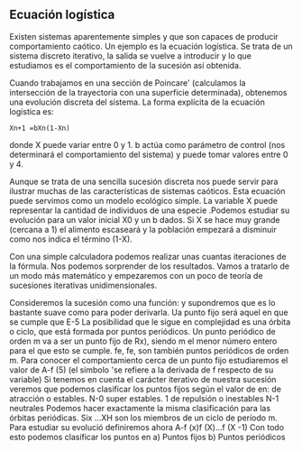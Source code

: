 ## Ecuación logística
Existen sistemas aparentemente simples y que son capaces de producir comportamiento caótico. Un ejemplo es la ecuación logística. Se trata de un sistema discreto iterativo, la salida se vuelve a introducir y lo que estudiamos es el comportamiento de la sucesión así obtenida. 

Cuando trabajamos en una sección de Poincare' (calculamos la intersección de la trayectoria con una superficie determinada), obtenemos una evolución discreta del sistema. La forma explícita de la ecuación logística es:

	Xn+1 =bXn(1-Xn)

donde X puede variar entre 0 y 1. b actúa como parámetro de control (nos determinará el comportamiento del sistema) y puede tomar valores entre 0 y 4.

Aunque se trata de una sencilla sucesión discreta nos puede servir para ilustrar muchas de las características de sistemas caóticos. Esta ecuación puede servimos como un modelo ecológico simple. La variable X puede representar la cantidad de individuos de una especie .Podemos estudiar su evolución para un valor inicial X0 y un b dados. Si X se hace muy grande (cercana a 1) el alimento escaseará y la población empezará a disminuir como nos indica el término (1-X).

Con una simple calculadora podemos realizar unas cuantas iteraciones de la fórmula. Nos podemos sorprender de los resultados. Vamos a tratarlo de un modo más matemático y empezaremos con un poco de teoría de sucesiones iterativas unidimensionales.

Consideremos la sucesión como una función:
y supondremos que es lo bastante suave como para poder derivarla.
Ua punto fijo será aquel en que se cumple que E-5 La posibilidad
que le sigue en complejidad es una órbita o ciclo, que está formada por puntos
periódicos. Un punto periódico de orden m va a ser un punto fijo de Rx),
siendo m el menor número entero para el que esto se cumple. fe, fe,
son también puntos periódicos de orden m.
Para conocer el comportamiento cerca de un punto fijo estudiaremos el
valor de A-f (5) (el símbolo 'se refiere a la derivada de f respecto de su variable)
Si tenemos en cuenta el carácter iterativo de nuestra sucesión veremos que
podemos clasificar los puntos fijos según el valor de en:
de atracción o estables.
N-0 super estables.
1 de repulsión o inestables
N-1 neutrales
Podemos hacer exactamente la misma clasificación para las órbitas
periódicas. Six ...XH son los miembros de un ciclo de período m. Para estudiar
su evolució
definiremos ahora A-f (x)f (X)...f (X -1)
Con todo esto podemos clasificar los puntos en
a) Puntos fijos
b) Puntos periódicos
